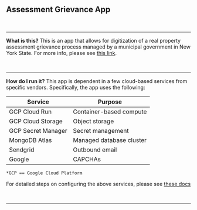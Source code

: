 ## Assessment Grievance App

<br><hr>

**What is this?** This is an app that allows for digitization of a real property assessment grievance process managed by a municipal government in New York State. For more info, please see [this link](https://derek-baker.github.io/).

<br><hr>

**How do I run it?** This app is dependent in a few cloud-based services from specific vendors. Specifically, the app uses the following: 

| Service            | Purpose                  |
|--------------------|--------------------------|
| GCP Cloud Run      | Container-based compute  |
| GCP Cloud Storage  | Object storage           |
| GCP Secret Manager | Secret management        |
| MongoDB Atlas      | Managed database cluster |
| Sendgrid           | Outbound email           |
| Google             | CAPCHAs                  |

`*GCP == Google Cloud Platform`

For detailed steps on configuring the above services, please see [these docs](./src/_docs/setup.md)

<br><hr>
